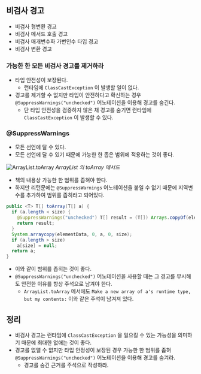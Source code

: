 ## 비검사 경고
- 비검사 형변환 경고
- 비검사 메서드 호출 경고
- 비검사 매개변수화 가변인수 타입 경고
- 비검사 변환 경고

### 가능한 한 모든 비검사 경고를 제거하라
- 타입 안전성이 보장된다.
  - 런타임에 `ClassCastException` 이 발생할 일이 없다.
- 경고를 제거할 수 없지만 타입이 안전하다고 확신하는 경우 `@SuppressWarnings("unchecked")` 어노테이션을 이용해 경고를 숨긴다.
  - 단 타입 안전성을 검증하지 않은 채 경고를 숨기면 런타임에 `ClassCastException` 이 발생할 수 있다.

### @SuppressWarnings
- 모든 선언에 달 수 있다.
- 모든 선언에 달 수 있기 때문에 가능한 한 좁은 범위에 적용하는 것이 좋다.

![ArrayList.toArray](https://github.com/Evil-Goblin/BookStudy/assets/74400861/22082454-f7ec-44f9-b8ec-757d96d01962)
_ArrayList 의 toArray 메서드_
- 책의 내용상 가능한 한 범위를 좁혀야 한다.
- 하지만 리턴문에는 `@SuppressWarnings` 어노테이션을 붙일 수 없기 때문에 지역변수를 추가하여 범위를 좁히라고 되어있다.
```java
public <T> T[] toArray(T[] a) {
  if (a.length < size) {
    @SuppressWarnings("unchecked") T[] result = (T[]) Arrays.copyOf(elementData, size, a.getClass());
    return result;
  }
  System.arraycopy(elementData, 0, a, 0, size);
  if (a.length > size)
    a[size] = null;
  return a;
}
```
- 이와 같이 범위를 좁히는 것이 좋다.
- `@SuppressWarnings("unchecked")` 어노테이션을 사용할 때는 그 경고를 무시해도 안전한 이유를 항상 주석으로 남겨야 한다.
  - `ArrayList.toArray` 메서에도 `Make a new array of a's runtime type, but my contents:` 이와 같은 주석이 남겨져 있다.

## 정리
- 비검사 경고는 런타임에 `ClassCastException` 을 일으킬 수 있는 가능성을 의미하기 때문에 최대한 없애는 것이 좋다.
- 경고를 없앨 수 없지만 타입 안정성이 보장된 경우 가능한 한 범위를 좁혀 `@SuppressWarnings("unchecked")` 어노테이션을 이용해 경고를 숨겨라.
  - 경고를 숨긴 근거를 주석으로 작성하라.
